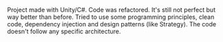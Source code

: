 Project made with Unity/C#.
Code was refactored. It's still not perfect but way better than before.
Tried to use some programming principles, clean code, dependency injection and design patterns (like Strategy). 
The code doesn't follow any specific architecture. 
